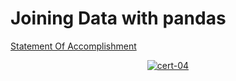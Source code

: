 # Joining Data with pandas

[Statement Of Accomplishment](https://www.datacamp.com/statement-of-accomplishment/course/7dca043e0cddc73bb918a2bcf9fa6e5929a2f5b4)

 <p align='center'>
  <a href="#">
    <img src='https://github.com/mohd-faizy/DataScience-With-Python/blob/main/_Certificates/%5BCert%5D_04_Joining%20Data%20with%20pandas.jpg?raw=true' alt="cert-04">
  </a>
</p>
